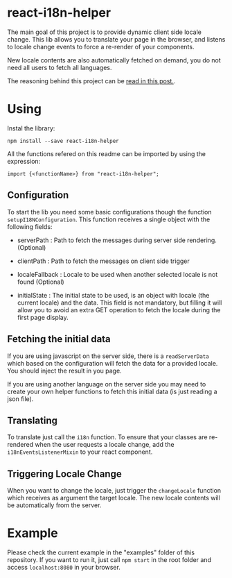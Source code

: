 # react-i18n-helper

The main goal of this project is to provide dynamic client side locale change. This lib allows you to translate your page in the browser, and listens to locale change events to force a re-render of your components.

New locale contents are also automatically fetched on demand, you do not need all users to fetch all languages.

The reasoning behind this project can be [read in this post.](https://medium.com/@nunogrilopinheiro/i18n-for-react-5cd0297d7c98#.h7amt6i6y).
# Using
Instal the library:

`npm install --save react-i18n-helper`

All the functions refered on this readme can be imported by using the expression:

`import {<functionName>} from "react-i18n-helper";`
## Configuration

To start the lib you need some basic configurations though the function `setupI18NConfiguration`. This function receives a single object with the following fields:
  - serverPath : Path to fetch the messages during server side rendering. (Optional)

  - clientPath : Path to fetch the messages on client side trigger

  - localeFallback : Locale to be used when another selected locale is not found (Optional)

  - initialState : The initial state to be used, is an object with locale (the current locale) and the data. This field is not mandatory, but filling it will allow you to avoid an extra GET operation to fetch the locale during the first page display.

## Fetching the initial data
If you are using javascript on the server side, there is a `readServerData` which based on the configuration will fetch the data for a provided locale. You should inject the result in you page.

If you are using another language on the server side you may need to create your own helper functions to fetch this initial data (is just reading a json file).

## Translating
To translate just call the `i18n` function. To ensure that your classes are re-rendered when the user requests a locale change, add the `i18nEventsListenerMixin` to your react component.

## Triggering Locale Change
When you want to change the locale, just trigger the `changeLocale` function which receives as argument the target locale. The new locale contents will be automatically from the server.

# Example
Please check the current example in the "examples" folder of this repository. If you want to run it, just call `npm start` in the root folder and access `localhost:8080` in your browser.

